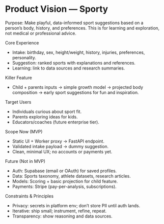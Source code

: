 # Product Vision — Sporty

Purpose: Make playful, data-informed sport suggestions based on a person’s body, history, and preferences. This is for learning and exploration, not medical or professional advice.

Core Experience
- Intake: birthday, sex, height/weight, history, injuries, preferences, personality.
- Suggestion: ranked sports with explanations and references.
- Learning: link to data sources and research summaries.

Killer Feature
- Child + parents inputs → simple growth model → projected body composition → early sport suggestions for fun and inspiration.

Target Users
- Individuals curious about sport fit.
- Parents exploring ideas for kids.
- Educators/coaches (future enterprise tier).

Scope Now (MVP)
- Static UI + Worker proxy → FastAPI endpoint.
- Validated intake payload → dummy suggestion.
- Clean, minimal UX; no accounts or payments yet.

Future (Not in MVP)
- Auth: Supabase (email or OAuth) for saved profiles.
- Data: Sports taxonomy, athlete datasets, research articles.
- Models: Scoring + basic projection for child feature.
- Payments: Stripe (pay-per-analysis, subscriptions).

Constraints & Principles
- Privacy: secrets in platform env; don’t store PII until auth lands.
- Iterative: ship small; instrument, refine, repeat.
- Transparency: show reasoning and data sources.
